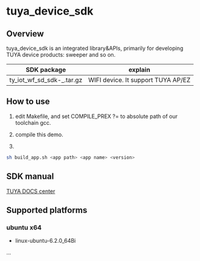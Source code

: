 # tuya_device_sdk

## Overview

tuya_device_sdk is an integrated library&APIs, primarily for developing TUYA device  products: sweeper and so on.

| SDK package     |  explain        |
|---------------|-----------------------|
|ty_iot_wf_sd_sdk-<version>_<toolchain>.tar.gz |  WIFI device. It support TUYA AP/EZ |

## How to use

1) edit Makefile, and set COMPILE_PREX ?= to absolute path of our toolchain gcc.

2) compile this demo.

3)

```bash
sh build_app.sh <app path> <app name> <version>
```

## SDK manual

[TUYA DOCS center](https://docs.tuya.com/zh/iot/device-development/access-mode-link/linux-general-sdk/gerneral-link-module-sdk)


## Supported platforms


### ubuntu x64

* linux-ubuntu-6.2.0_64Bi

...
